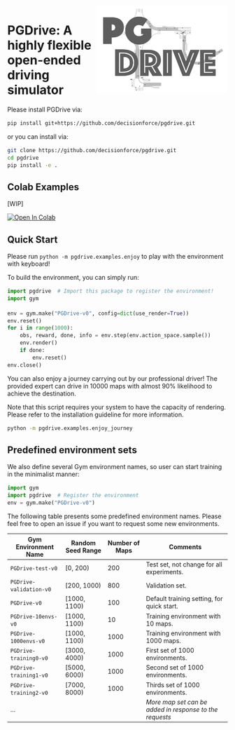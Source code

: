 
<img align=right width=300px  src="pgdrive/assets/PGDrive.png" />

# PGDrive: A highly flexible open-ended driving simulator

Please install PGDrive via:

```bash
pip install git+https://github.com/decisionforce/pgdrive.git
```

or you can install via:

```bash
git clone https://github.com/decisionforce/pgdrive.git
cd pgdrive
pip install -e .
```

## Colab Examples

[WIP]

[![Open In Colab](https://colab.research.google.com/assets/colab-badge.svg)](WAITING)

## Quick Start

Please run `python -m pgdrive.examples.enjoy` to play with the environment with keyboard!

To build the environment, you can simply run:

```python
import pgdrive  # Import this package to register the environment!
import gym

env = gym.make("PGDrive-v0", config=dict(use_render=True))
env.reset()
for i in range(1000):
    obs, reward, done, info = env.step(env.action_space.sample())
    env.render()
    if done:
        env.reset()
env.close()
```

You can also enjoy a journey carrying out by our professional driver! The provided expert can drive in 10000 maps 
with almost 90% likelihood to achieve the destination. 

Note that this script requires your system to have the capacity of rendering. Please refer to the installation guideline for more information.
```bash
python -m pgdrive.examples.enjoy_journey
```


## Predefined environment sets

We also define several Gym environment names, so user can start training in the minimalist manner:

```python
import gym
import pgdrive  # Register the environment
env = gym.make("PGDrive-v0")
```

The following table presents some predefined environment names. Please feel free to open an issue if you want to request some new environments.

| Gym Environment Name   | Random Seed Range | Number of Maps | Comments                                                |
| ----------------------- | ----------------- | -------------- | ------------------------------------------------------- |
| `PGDrive-test-v0`       | [0, 200)          | 200            | Test set, not change for all experiments.               |
| `PGDrive-validation-v0` | [200, 1000)       | 800            | Validation set.                                         |
| `PGDrive-v0`            | [1000, 1100)      | 100            | Default training setting, for quick start.              |
| `PGDrive-10envs-v0`            | [1000, 1100)      | 10            | Training environment with 10 maps.              |
| `PGDrive-1000envs-v0`            | [1000, 1100)      | 1000            | Training environment with 1000 maps.              |
| `PGDrive-training0-v0`  | [3000, 4000)      | 1000           | First set of 1000 environments.                         |
| `PGDrive-training1-v0`  | [5000, 6000)      | 1000           | Second set of 1000 environments.                        |
| `PGDrive-training2-v0`  | [7000, 8000)      | 1000           | Thirds set of 1000 environments.                        |
| ...                          |                   |                | *More map set can be added in response to the requests* |
